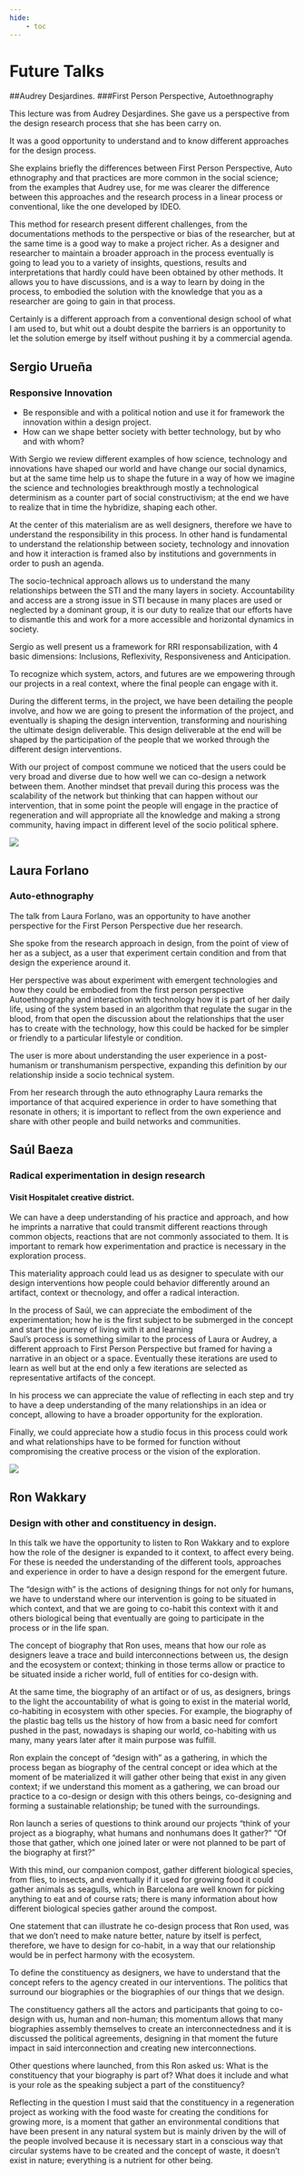 ```yaml
---
hide:
    - toc
---
```


# Future Talks

##Audrey Desjardines.
###First Person Perspective, Autoethnography

This lecture was from Audrey Desjardines.
She gave us a perspective from the design research process that she has been carry on.


It was a good opportunity to understand and to know different approaches for the design process.


She explains briefly the differences between First Person Perspective, Auto ethnography and that practices are more common in the social science; from the examples that Audrey use, for me was clearer the difference between this approaches and the research process in a linear process or conventional, like the one developed by IDEO.


This method for research present different challenges, from the documentations methods to the perspective or bias of the researcher, but at the same time is a good way to make a project richer. As a designer and researcher to maintain a broader approach in the process eventually is going to lead you to a variety of insights, questions, results and interpretations that hardly could have been obtained by other methods. It allows you to have discussions, and is a way to learn by doing in the process, to embodied the solution with the knowledge that you as a researcher are going to gain in that process.


Certainly is a different approach from a conventional design school of what I am used to, but whit out a doubt despite the barriers is an opportunity to let the solution emerge by itself without pushing it by a commercial agenda.     


## Sergio Urueña
### Responsive Innovation

- Be responsible and with a political notion and use it for framework the innovation within a design project.
- How can we shape better society with better technology, but by who and with whom?

With Sergio we review different examples of how science, technology and innovations have shaped our world and have change our social dynamics, but at the same time help us to shape the future in a way of how we imagine the science and technologies breakthrough mostly a technological determinism as a counter part of social constructivism; at the end we have to realize that in time the hybridize, shaping each other.

At the center of this materialism are as well designers, therefore we have to understand the responsibility in this process. In other hand is fundamental to understand the relationship between society, technology and innovation and how it interaction is framed also by institutions and governments in order to push an agenda.


The socio-technical approach allows us to understand the many relationships between the STI and the many layers in society. Accountability and access are a strong issue in STI because in many places are used or neglected by a dominant group, it is our duty to realize that our efforts have to dismantle this and work for a more accessible and horizontal dynamics in society.


Sergio as well present us a framework for RRI responsabilization, with 4 basic dimensions: Inclusions, Reflexivity, Responsiveness and Anticipation.

To recognize which system, actors, and futures are we empowering through our projects in a real context, where the final people can engage with it.


During the different terms, in the project, we have been detailing the people involve, and how we are going to present the information of the project, and eventually is shaping the design intervention, transforming and nourishing the ultimate design deliverable.
This design deliverable at the end will be shaped by the participation of the people that we worked through the different design interventions.

With our project of compost commune we noticed that the users could be very broad and diverse due to how well we can co-design a network between them. Another mindset that prevail during this process was the scalability of the network but thinking that can happen without our intervention, that in some point the people will engage in the practice of regeneration and will appropriate all the knowledge and making a strong community, having impact in different level of the socio political sphere.

![](../images/futureTalk_1.jpg)


## Laura Forlano
### Auto-ethnography

The talk from Laura Forlano, was an opportunity to have another perspective for the First Person Perspective due her research.


She spoke from the research approach in design, from the point of view of her as a subject, as a user that experiment certain condition and from that design the experience around it.

Her perspective was about experiment with emergent technologies and how they could be embodied from the first person perspective
Autoethnography and interaction with technology how it is part of her daily life, using of the system based in an algorithm that regulate the sugar in the blood, from that open the discussion about the relationships that the user has to create with the technology, how this could be hacked for be simpler or friendly to a particular lifestyle or condition.

The user is more about understanding the user experience in a post-humanism or transhumanism perspective, expanding this definition by our relationship inside a socio technical system.

From her research through the auto ethnography Laura remarks the importance of that acquired experience in order to have something that resonate in others; it is important to reflect from the own experience and share with other people and build networks and communities.

## Saúl Baeza
### Radical experimentation in design research

#### Visit Hospitalet creative district.

We can have a deep understanding of his practice and approach, and how he imprints a narrative that could transmit different reactions through common objects, reactions that are not commonly associated to them. It is important to remark how experimentation and practice is necessary in the exploration process.

This materiality approach could lead us as designer to speculate with our design interventions how people could behavior differently around an artifact, context or thecnology, and offer a radical interaction.


In the process of Saúl, we can appreciate the embodiment of the experimentation; how he is the first subject to be submerged in the concept and start the journey of living with it and learning  
Saul’s process is something similar to the process of Laura or Audrey, a different approach to First Person Perspective but framed for having a narrative in an object or a space. Eventually these iterations are used to learn as well but at the end only a few iterations are selected as representative artifacts of the concept.


In his process we can appreciate the value of reflecting in each step and try to have a deep understanding of the many relationships in an idea or concept, allowing to have a broader opportunity for the exploration.


Finally, we could appreciate how a studio focus in this process could work and what relationships have to be formed for function without compromising the creative process or the vision of the exploration.

![](../images/futureTalk_2.jpg)


## Ron Wakkary
### Design with other and constituency in design.

In this talk we have the opportunity to listen to Ron Wakkary and to explore how the role of the designer is expanded to it context, to affect every being. For these is needed the understanding of the different tools, approaches and experience in order to have a design respond for the emergent future.

The “design with” is the actions of designing things for not only for humans, we have to understand where our intervention is going to be situated in which context, and that we are going to co-habit this context with it and others biological being that eventually are going to participate in the process or in the life span.


The concept of biography that Ron uses, means that how our role as designers leave a trace and build interconnections between us, the design and the ecosystem or context; thinking in those terms allow or practice to be situated inside a richer world, full of entities for co-design with.


At the same time, the biography of an artifact or of us, as designers, brings to the light the accountability of what is going to exist in the material world, co-habiting in ecosystem with other species. For example, the biography of the plastic bag tells us the history of how from a basic need for comfort pushed in the past, nowadays is shaping our world, co-habiting with us many, many years later after it main purpose was fulfill.


Ron explain the concept of “design with” as a gathering, in which the process began as biography of the central concept or idea which at the moment of be materialized it will gather other being that exist in any given context; if we understand this moment as a gathering, we can broad our practice to a co-design or design with this others beings, co-designing and forming a sustainable relationship; be tuned with the surroundings.


Ron launch a series of questions to think around our projects
“think of your project as a biography, what humans and nonhumans does It gather?”
“Of those that gather, which one joined later or were not planned to be part of the biography at first?”


With this mind, our companion compost, gather different biological species, from flies, to insects, and eventually if it used for growing food it could gather animals as seagulls, which in Barcelona are well known for picking anything to eat and of course rats; there is many information about how different biological species gather around the compost.

One statement that can illustrate he co-design process that Ron used, was that we don’t need to make nature better, nature by itself is perfect, therefore, we have to design for co-habit, in a way that our relationship would be in perfect harmony with the ecosystem.


To define the constituency as designers, we have to understand that the concept refers to the agency created in our interventions. The politics that surround our biographies or the biographies of our things that we design.


The constituency gathers all the actors and participants that going to co-design with us, human and non-human; this momentum allows that many biographies assembly themselves to create an interconnectedness and it is discussed the political agreements, designing in that moment the future impact in said interconnection and creating new interconnections.


Other questions where launched, from this Ron asked us:
What is the constituency that your biography is part of?
What does it include and what is your role as the speaking subject a part of the constituency?


Reflecting in the question I must said that the constituency in a regeneration project as working with the food waste for creating the conditions for growing more, is a moment that gather an environmental conditions that have been present in any natural system but is mainly driven by the will of the people involved because it is necessary start in a conscious way that circular systems have to be created and the concept of waste, it doesn’t exist in nature; everything is a nutrient for other being.

